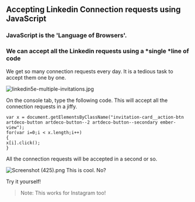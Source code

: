 ## Accepting Linkedin Connection requests using JavaScript

### JavaScript is the 'Language of Browsers'. 

### We can accept all the Linkedin requests using a *single *line of code
We get so many connection requests every day. It is a tedious task to accept them one by one.

![linkedin5e-multiple-invitations.jpg](https://cdn.hashnode.com/res/hashnode/image/upload/v1607325325079/ZDp7WJ3nS.jpeg)

On the console tab, type the following code. This will accept all the connection requests in a jiffy.

```
var x = document.getElementsByClassName("invitation-card__action-btn artdeco-button artdeco-button--2 artdeco-button--secondary ember-view");
for(var i=0;i < x.length;i++)
{
x[i].click();
}
``` 
All the connection requests will be accepted in a second or so.

![Screenshot (425).png](https://cdn.hashnode.com/res/hashnode/image/upload/v1607324087027/CYeP-UkvV.png)
This is cool. No?

Try it yourself!


> Note: This works for Instagram too!
